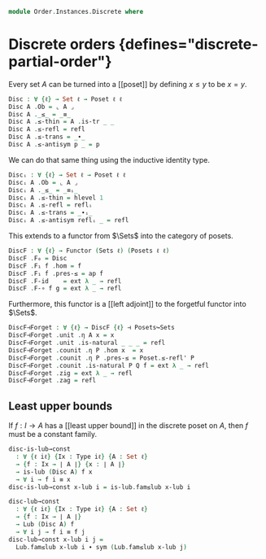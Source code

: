 <!--
```agda
open import Cat.Displayed.Univalence.Thin
open import Cat.Displayed.Total
open import Cat.Functor.Adjoint
open import Cat.Prelude

open import Order.Diagram.Lub
open import Order.Base
```
-->

```agda
module Order.Instances.Discrete where
```

<!--
```agda
open Functor
open Poset
open _⊣_
open _=>_
```
-->

# Discrete orders {defines="discrete-partial-order"}

Every set $A$ can be turned into a [[poset]] by defining $x \le y$ to
be $x = y$.

```agda
Disc : ∀ {ℓ} → Set ℓ → Poset ℓ ℓ
Disc A .Ob = ⌞ A ⌟
Disc A ._≤_ = _≡_
Disc A .≤-thin = A .is-tr _ _
Disc A .≤-refl = refl
Disc A .≤-trans = _∙_
Disc A .≤-antisym p _ = p
```

We can do that same thing using the inductive identity type.

```agda
Discᵢ : ∀ {ℓ} → Set ℓ → Poset ℓ ℓ
Discᵢ A .Ob = ⌞ A ⌟
Discᵢ A ._≤_ = _≡ᵢ_
Discᵢ A .≤-thin = hlevel 1
Discᵢ A .≤-refl = reflᵢ
Discᵢ A .≤-trans = _∙ᵢ_
Discᵢ A .≤-antisym reflᵢ _ = refl
```

This extends to a functor from $\Sets$ into the category of posets.

```agda
DiscF : ∀ {ℓ} → Functor (Sets ℓ) (Posets ℓ ℓ)
DiscF .F₀ = Disc
DiscF .F₁ f .hom = f
DiscF .F₁ f .pres-≤ = ap f
DiscF .F-id    = ext λ _ → refl
DiscF .F-∘ f g = ext λ _ → refl
```

Furthermore, this functor is a [[left adjoint]] to the forgetful functor
into $\Sets$.

```agda
DiscF⊣Forget : ∀ {ℓ} → DiscF {ℓ} ⊣ Posets↪Sets
DiscF⊣Forget .unit .η A x = x
DiscF⊣Forget .unit .is-natural _ _ _ = refl
DiscF⊣Forget .counit .η P .hom x  = x
DiscF⊣Forget .counit .η P .pres-≤ = Poset.≤-refl' P
DiscF⊣Forget .counit .is-natural P Q f = ext λ _ → refl
DiscF⊣Forget .zig = ext λ _ → refl
DiscF⊣Forget .zag = refl
```

## Least upper bounds

If $f : I \to A$ has a [[least upper bound]] in the discrete poset on
$A$, then $f$ must be a constant family.

```agda
disc-is-lub→const
  : ∀ {ℓ iℓ} {Ix : Type iℓ} {A : Set ℓ}
  → {f : Ix → ∣ A ∣} {x : ∣ A ∣}
  → is-lub (Disc A) f x
  → ∀ i → f i ≡ x
disc-is-lub→const x-lub i = is-lub.fam≤lub x-lub i

disc-lub→const
  : ∀ {ℓ iℓ} {Ix : Type iℓ} {A : Set ℓ}
  → {f : Ix → ∣ A ∣}
  → Lub (Disc A) f
  → ∀ i j → f i ≡ f j
disc-lub→const x-lub i j =
  Lub.fam≤lub x-lub i ∙ sym (Lub.fam≤lub x-lub j)
```
